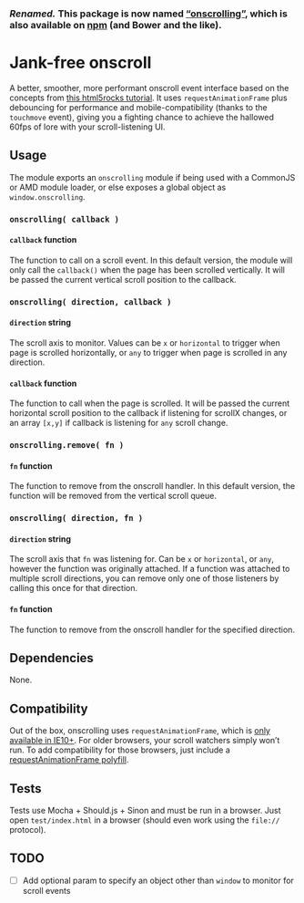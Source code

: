 ### *Renamed.* This package is now named [“onscrolling”][onscrolling-github], which is also available on [npm][onscrolling-npm] (and Bower and the like).

# Jank-free onscroll

A better, smoother, more performant onscroll event interface based on the concepts from [this html5rocks tutorial][html5rocks-tutorial]. It uses `requestAnimationFrame` plus debouncing for performance and mobile-compatibility (thanks to the `touchmove` event), giving you a fighting chance to achieve the hallowed 60fps of lore with your scroll-listening UI.

## Usage

The module exports an `onscrolling` module if being used with a CommonJS or AMD module loader, or else exposes a global object as `window.onscrolling`.

### `onscrolling( callback )`

#### `callback` function

The function to call on a scroll event. In this default version, the module will only call the `callback()` when the page has been scrolled vertically. It will be passed the current vertical scroll position to the callback.

### `onscrolling( direction, callback )`

#### `direction` string

The scroll axis to monitor. Values can be `x` or `horizontal` to trigger when page is scrolled horizontally, or `any` to trigger when page is scrolled in any direction.

#### `callback` function

The function to call when the page is scrolled. It will be passed the current horizontal scroll position to the callback if listening for scrollX changes, or an array `[x,y]` if callback is listening for `any` scroll change.

### `onscrolling.remove( fn )`

#### `fn` function

The function to remove from the onscroll handler. In this default version, the function will be removed from the vertical scroll queue.

### `onscrolling( direction, fn )`

#### `direction` string

The scroll axis that `fn` was listening for. Can be `x` or `horizontal`, or `any`, however the function was originally attached. If a function was attached to multiple scroll directions, you can remove only one of those listeners by calling this once for that direction.

#### `fn` function

The function to remove from the onscroll handler for the specified direction.

## Dependencies

None.

## Compatibility

Out of the box, onscrolling uses `requestAnimationFrame`, which is [only available in IE10+][raf-caniuse]. For older browsers, your scroll watchers simply won’t run. To add compatibility for those browsers, just include a [requestAnimationFrame polyfill][raf-polyfill].

## Tests

Tests use Mocha + Should.js + Sinon and must be run in a browser. Just open `test/index.html` in a browser (should even work using the `file://` protocol).

## TODO

- [ ] Add optional param to specify an object other than `window` to monitor for scroll events

[onscrolling-github]: https://github.com/acusti/onscrolling
[onscrolling-npm]: https://www.npmjs.com/package/onscrolling
[html5rocks-tutorial]: http://www.html5rocks.com/en/tutorials/speed/animations/#debouncing-scroll-events
[raf-caniuse]: http://caniuse.com/#feat=requestanimationframe
[raf-polyfill]: https://gist.github.com/paulirish/1579671
